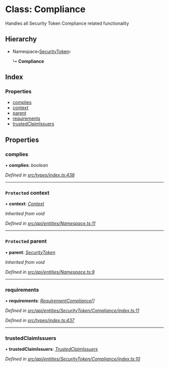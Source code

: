 # Class: Compliance

Handles all Security Token Compliance related functionality

## Hierarchy

* Namespace‹[SecurityToken](securitytoken.md)›

  ↳ **Compliance**

## Index

### Properties

* [complies](compliance.md#complies)
* [context](compliance.md#protected-context)
* [parent](compliance.md#protected-parent)
* [requirements](compliance.md#requirements)
* [trustedClaimIssuers](compliance.md#trustedclaimissuers)

## Properties

###  complies

• **complies**: *boolean*

*Defined in [src/types/index.ts:438](https://github.com/PolymathNetwork/polymesh-sdk/blob/bf2b7a12/src/types/index.ts#L438)*

___

### `Protected` context

• **context**: *[Context](context.md)*

*Inherited from void*

*Defined in [src/api/entities/Namespace.ts:11](https://github.com/PolymathNetwork/polymesh-sdk/blob/bf2b7a12/src/api/entities/Namespace.ts#L11)*

___

### `Protected` parent

• **parent**: *[SecurityToken](securitytoken.md)*

*Inherited from void*

*Defined in [src/api/entities/Namespace.ts:9](https://github.com/PolymathNetwork/polymesh-sdk/blob/bf2b7a12/src/api/entities/Namespace.ts#L9)*

___

###  requirements

• **requirements**: *[RequirementCompliance](../interfaces/requirementcompliance.md)[]*

*Defined in [src/api/entities/SecurityToken/Compliance/index.ts:11](https://github.com/PolymathNetwork/polymesh-sdk/blob/bf2b7a12/src/api/entities/SecurityToken/Compliance/index.ts#L11)*

*Defined in [src/types/index.ts:437](https://github.com/PolymathNetwork/polymesh-sdk/blob/bf2b7a12/src/types/index.ts#L437)*

___

###  trustedClaimIssuers

• **trustedClaimIssuers**: *[TrustedClaimIssuers](trustedclaimissuers.md)*

*Defined in [src/api/entities/SecurityToken/Compliance/index.ts:10](https://github.com/PolymathNetwork/polymesh-sdk/blob/bf2b7a12/src/api/entities/SecurityToken/Compliance/index.ts#L10)*
